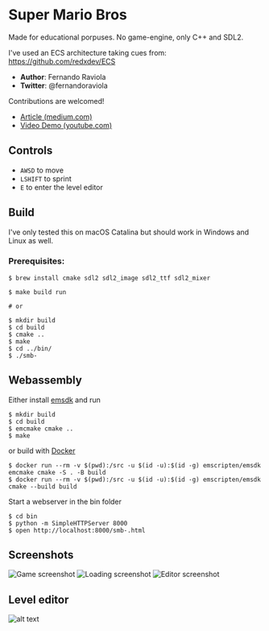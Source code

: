 # Super Mario Bros

Made for educational porpuses. 
No game-engine, only C++ and SDL2.

I've used an ECS architecture taking cues from: https://github.com/redxdev/ECS

- **Author**: Fernando Raviola
- **Twitter**: @fernandoraviola

Contributions are welcomed!

- [Article (medium.com)](https://medium.com/@FerRaviola/writing-super-mario-bros-in-c-e59dfc5743af)
- [Video Demo (youtube.com)](https://youtu.be/HkLZ9ESYxCU)

## Controls

- `AWSD` to move
- `LSHIFT` to sprint
- `E` to enter the level editor

## Build

I've only tested this on macOS Catalina but should work in Windows and Linux as well.
### Prerequisites:

```
$ brew install cmake sdl2 sdl2_image sdl2_ttf sdl2_mixer 
```

```
$ make build run

# or

$ mkdir build
$ cd build
$ cmake ..
$ make
$ cd ../bin/  
$ ./smb-
```

## Webassembly

Either install [emsdk](https://emscripten.org/docs/getting_started/downloads.html) and run
```
$ mkdir build
$ cd build
$ emcmake cmake ..
$ make
```
or build with [Docker](https://www.docker.com/)
```
$ docker run --rm -v $(pwd):/src -u $(id -u):$(id -g) emscripten/emsdk emcmake cmake -S . -B build
$ docker run --rm -v $(pwd):/src -u $(id -u):$(id -g) emscripten/emsdk cmake --build build
```
Start a webserver in the bin folder
```
$ cd bin
$ python -m SimpleHTTPServer 8000
$ open http://localhost:8000/smb-.html
```

## Screenshots

![Game screenshot](https://github.com/feresr/super-mario-bros/blob/master/readme/game.png)
![Loading screenshot](https://github.com/feresr/super-mario-bros/blob/master/readme/loading.png)
![Editor screenshot](https://github.com/feresr/super-mario-bros/blob/master/readme/editor.png)

## Level editor

![alt text](https://github.com/feresr/super-mario-bros/blob/master/readme/editor%20build.gif)



